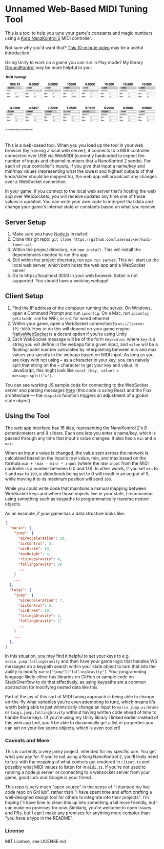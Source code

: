 # Unnamed Web-Based MIDI Tuning Tool

This is a tool to help you tune your game's constants and magic numbers using a [Korg NanoKontrol 2](https://www.amazon.com/Korg-nanoKONTROL2-Slim-Line-Control-Surface/dp/B004M8UZS8) MIDI controller.

Not sure why you'd want that? [This 10-minute video](https://www.youtube.com/watch?v=stM33UcLPJ0) may be a useful introduction.

Using Unity to work on a game you can run in Play mode? My library [GroundKontrol](https://github.com/lazerwalker/groundkontrol) may be more helpful to you.

<img src="./screenshot.png" />

This is a web-based tool. When you you load up the tool in your web browser (by running a local web server), it connects to a MIDI controller connected over USB via WebMIDI (currently hardcoded to expect the number of inputs and channel numbers that a NanoKontrol 2 sends). For each of your controller's inputs, if you give that input a name/key and min/max values (representing what the lowest and highest outputs of that knob/slider should be mapped to), the web app will broadcast any changes over a WebSocket connection.

In your game, if you connect to the local web server that's hosting the web app over WebSockets, you will receive updates any time one of those values is updated. You can write your own code to interpret that data and change your game's internal state or constants based on what you receive.

## Server Setup

1. Make sure you have [Node.js](https://nodejs.org/en/) installed
2. Clone this git repo: `git clone https://github.com/lazerwalker/midi-tuner.git`
3. Within the project directory, run `npm install`. This will install the dependencies needed to run this app
4. Still within the project directory, run `npm run server`. This will start up the local web server, which both hosts the web app and a WebSocket server
5. Go to https://localhost:3000 in your web browser. Safari is not supported. You should have a working webapp!

## Client Setup

1. Find the IP address of the computer running the server. On Windows, open a Command Prompt and run `ipconfig`. On a Mac, run `ipconfig getifaddr en0` for WiFi, or `en1` for wired ethernet
2. Within your game, open a WebSocket connection to `ws://[server IP]:3000`. How to do this will depend on your game engine. [NativeWebSocket](https://github.com/endel/NativeWebSocket) is a decent option if you're using Unity
3. Each WebSocket message will be of the form `key=value`, where `key` is a string you will define in the webapp for a given input, and `value` will be a floating-point number calculated by interpolating between min and max values you specify in the webapp based on MIDI input. As long as you are okay with not using `=` as a character in your key, you can naively split that string on the `=` character to get your key and value. In JavaScript, this might look like `const [key, value] = message.split("=")`.

You can see working JS sample code for connecting to the WebSocket server and parsing messages [here](https://github.com/lazerwalker/idle-prototypes/blob/main/src/midiTuner.ts) (this code is using React and the Flux architecture — the `dispatch` function triggers an adjustment of a global state object)

## Using the Tool

The web app interface has 16 tiles, representing the NanoKontrol 2's 8 potentiometers and 8 sliders. Each one lets you enter a name/key, which is passed through any time that input's value changes. It also has a `min` and a `max`.

When an input's value is changed, the value sent across the network is calculated based on the input's raw value, min, and max based on the formula `min + (max - min) * input` (where the raw `input` from the MIDI controller is a number between 0.0 and 1.0). In other words, if you set `min` to `5` and `max` to `100`, a slider/knob being set to 0 will result in an output of 5, while moving it to its maximum position will send `100`.

While you could write code that maintains a manual mapping between WebSocket keys and where those objects live in your state, I recommend using something such as keypaths to programmatically traverse nested objects.

As an example, if your game has a data structure looks like:

```json
{
  "mario": {
    "jump": {
      "airAcceleration": 10,
      "airControl": 5,
      "airBrake": 10,
      "maxHeight": 4,
      "risinggGravity": 4,
      "fallingGravity": 20
      ...
    }
    ...
  },
  "luigi": {
    "jump": {
      "airAcceleration": 7,
      "airControl": 5,
      "airBrake": 10,
      "risinggGravity": 4,
      "fallingGravity": 17
      ...
    }
    ...
  },
}
```

In this situation, you may find it helpful to set your keys to e.g. `mario.jump.fallingGravity` and then have your game logic that handles WS messages do a keypath search within your state object to turn that into the ability to modify `mario["jump"]["fallingGravity"]`. Your programming language likely either has libraries on GitHub or sample code on StackOverflow to do that effectively, as using keypaths are a common abstraction for modifying nested data like this.

Part of the joy of this sort of MIDI tuning approach is being able to change on-the-fly what variables you're even attempting to tune, which means it's worth being able to just whimsically change an input to `mario.jump.airBrake` or `luigi.jump.fallingGravity` without having written code ahead of time to handle those keys. (If you're using my Unity library I linked earlier instead of this web app tool, you'll be able to dynamically get a list of properties you can set on your live scene objects, which is even cooler!)

### Caveats and More

This is currently a very janky project, intended for my specific use. You get what you pay for. If you're not using a Korg NanoKontrol 2, you'll likely need to futz with the mapping of what controls get rendered in `client.ts` and possibly what MIDI values to listen for in `midi.ts`. If you're not used to running a node.js server or connecting to a websocket server from your game, good luck and Google is your friend.

This repo is very much "open source" in the sense of "I dumped my live code repo on GitHub", rather than "I have spent time and effort crafting a well-designed design tool for others to integrate into their projects". I'm hoping I'll have time to clean this up into something a bit more friendly, but I can make no promises for now. Similarly, you're welcome to open issues and PRs, but I can't make any promises for anything more complex than "you have a typo in the README".

### License

MIT License, see LICENSE.md
